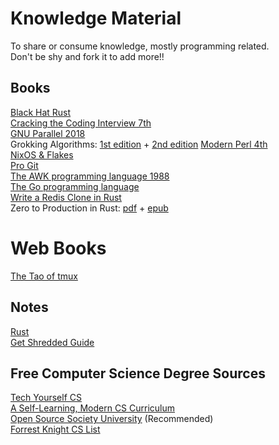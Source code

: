 # Knowledge Material

To share or consume knowledge, mostly programming related.  
Don't be shy and fork it to add more!!

## Books

[Black Hat Rust](./books/black-hat-rust-2022.pdf)  
[Cracking the Coding Interview 7th](./books/cracking-the-coding-interview-6th-edition.pdf)  
[GNU Parallel 2018](./books/gnu-parallel-2018.pdf)  
Grokking Algorithms: [1st edition](./books/grokking-algorithms-1st.pdf) + [2nd edition](./books/grokking-algorithms-2nd.pdf)
[Modern Perl 4th](./books/modern-perl-fourth-edition_p1_0.pdf)  
[NixOS & Flakes](https://nixos-and-flakes.thiscute.world/)  
[Pro Git](./books/pro-git.pdf)  
[The AWK programming language 1988](<./books/the-awk-programming-language(1988).pdf>)  
[The Go programming language](./books/the-go-programming-language.pdf)  
[Write a Redis Clone in Rust](./books/write-a-redis-clone-in-rust.pdf)  
Zero to Production in Rust: [pdf](./books/zero-to-production-in-rust.pdf) + [epub](./books/zero-to-production-in-rust.epub)  

# Web Books

[The Tao of tmux](https://leanpub.com/the-tao-of-tmux/read)

## Notes

[Rust](./rust/notes.md)  
[Get Shredded Guide](./fitness/get-shredded-guide.md)

## Free Computer Science Degree Sources

[Tech Yourself CS](https://teachyourselfcs.com/)  
[A Self-Learning, Modern CS Curriculum](https://functionalcs.github.io/curriculum/)  
[Open Source Society University](https://github.com/ossu/computer-science) (Recommended)  
[Forrest Knight CS List](https://github.com/ForrestKnight/open-source-cs)  
